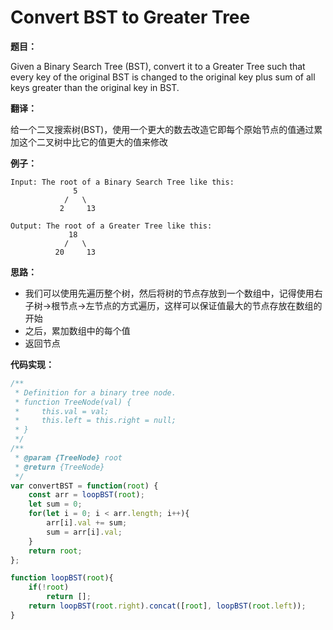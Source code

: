 # Convert BST to Greater Tree

**题目：**

Given a Binary Search Tree (BST), convert it to a Greater Tree such that every key of the original BST is changed to the original key plus sum of all keys greater than the original key in BST.

**翻译：**

给一个二叉搜索树(BST)，使用一个更大的数去改造它即每个原始节点的值通过累加这个二叉树中比它的值更大的值来修改

**例子：**

```
Input: The root of a Binary Search Tree like this:
              5
            /   \
           2     13

Output: The root of a Greater Tree like this:
             18
            /   \
          20     13
```

**思路：**

* 我们可以使用先遍历整个树，然后将树的节点存放到一个数组中，记得使用右子树->根节点->左节点的方式遍历，这样可以保证值最大的节点存放在数组的开始
* 之后，累加数组中的每个值
* 返回节点

**代码实现：**

```javascript
/**
 * Definition for a binary tree node.
 * function TreeNode(val) {
 *     this.val = val;
 *     this.left = this.right = null;
 * }
 */
/**
 * @param {TreeNode} root
 * @return {TreeNode}
 */
var convertBST = function(root) {
    const arr = loopBST(root);
    let sum = 0;
    for(let i = 0; i < arr.length; i++){
        arr[i].val += sum;
        sum = arr[i].val;
    }
    return root;
};

function loopBST(root){
    if(!root)
        return [];
    return loopBST(root.right).concat([root], loopBST(root.left));
}
```